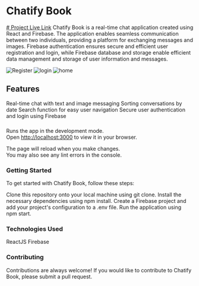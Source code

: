 
#  Chatify Book
[# Project Live Link](https://jovial-lollipop-8eecc3.netlify.app/login)
Chatify Book is a real-time chat application created using React and Firebase. The application enables seamless communication between two individuals, providing a platform for exchanging messages and images. Firebase authentication ensures secure and efficient user registration and login, while Firebase database and storage enable efficient data management and storage of user information and messages.

![Register](https://user-images.githubusercontent.com/91307741/230330801-16ac5982-1c42-468d-b619-20d4af85bb29.PNG)
![login](https://user-images.githubusercontent.com/91307741/230330814-7da204a4-ac6a-40e1-8964-e27441148ad7.PNG)
![home](https://user-images.githubusercontent.com/91307741/230330816-85762085-3f02-4d0f-bdfe-c6e219200b3e.PNG)

##  Features

Real-time chat with text and image messaging
Sorting conversations by date
Search function for easy user navigation
Secure user authentication and login using Firebase

###  

Runs the app in the development mode.\
Open [http://localhost:3000](http://localhost:3000) to view it in your browser.

The page will reload when you make changes.\
You may also see any lint errors in the console.

### Getting Started

To get started with Chatify Book, follow these steps:

Clone this repository onto your local machine using git clone.
Install the necessary dependencies using npm install.
Create a Firebase project and add your project's configuration to a .env file.
Run the application using npm start.

### Technologies Used
ReactJS
Firebase

### Contributing

Contributions are always welcome! If you would like to contribute to Chatify Book, please submit a pull request.

